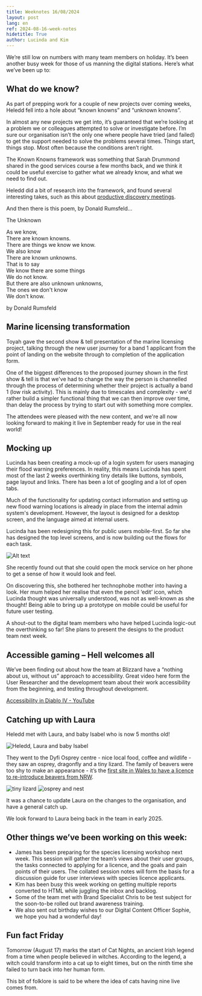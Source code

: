 ```yaml
---
title: Weeknotes 16/08/2024
layout: post
lang: en
ref: 2024-08-16-week-notes
hidetitle: True
author: Lucinda and Kim
---
```


We’re still low on numbers with many team members on holiday. It’s been another busy week for those of us manning the digital stations. Here’s what we’ve been up to:

## What do we know?

As part of prepping work for a couple of new projects over coming weeks, Heledd fell into a hole about “known knowns” and “unknown knowns”.

In almost any new projects we get into, it’s guaranteed that we’re looking at a problem we or colleagues attempted to solve or investigate before. I’m sure our organisation isn’t the only one where people have tried (and failed) to get the support needed to solve the problems several times. Things start, things stop. Most often because the conditions aren’t right. 

The Known Knowns framework was something that Sarah Drummond shared in the good services course a few months back, and we think it could be useful exercise to gather what we already know, and what we need to find out.

Heledd did a bit of research into the framework, and found several interesting takes, such as this about [productive discovery meetings](https://lmjabreu.com/post/knowns-unknowns/).

And then there is this poem, by Donald Rumsfeld…

The Unknown

As we know,<br>
There are known knowns.<br>
There are things we know we know.<br>
We also know<br>
There are known unknowns.<br>
That is to say<br>
We know there are some things<br>
We do not know.<br>
But there are also unknown unknowns,<br>
The ones we don't know<br>
We don't know.<br>

by Donald Rumsfeld

## Marine licensing transformation
 
Toyah gave the second show & tell presentation of the marine licensing project, talking through the new user journey for a band 1 applicant from the point of landing on the website through to completion of the application form.
 
One of the biggest differences to the proposed journey shown in the first show & tell is that we've had to change the way the person is channelled through the process of determining whether their project is actually a band 1 (low risk activity). This is mainly due to timescales and complexity - we'd rather build a simpler functional thing that we can then improve over time, than delay the process by trying to start out with something more complex.
 
The attendees were pleased with the new content, and we're all now looking forward to making it live in September ready for use in the real world!

## Mocking up 

Lucinda has been creating a mock-up of a login system for users managing their flood warning preferences. In reality, this means Lucinda has spent most of the last 2 weeks overthinking tiny details like buttons, symbols, page layout and links. There has been a lot of googling and a lot of open tabs.

Much of the functionality for updating contact information and setting up new flood warning locations is already in place from the internal admin system's development. However, the layout is designed for a desktop screen, and the language aimed at internal users. 

Lucinda has been redesigning this for public users mobile-first. So far she has designed the top level screens, and is now building out the flows for each task.

![Alt text](https://github.com/nrw-digital/week-notes/blob/383272f771dd53eaea7eb8f28c516b9411e09959/images/16-08-2024-001.jpg?raw=true)

She recently found out that she could open the mock service on her phone to get a sense of how it would look and feel. 

On discovering this, she bothered her technophobe mother into having a look. Her mum helped her realise that even the pencil ‘edit’ icon, which Lucinda thought was universally understood, was not as well-known as she thought! Being able to bring up a prototype on mobile could be useful for future user testing.

A shout-out to the digital team members who have helped Lucinda logic-out the overthinking so far! She plans to present the designs to the product team next week. 

## Accessible gaming – Hell welcomes all

We’ve been finding out about how the team at Blizzard have a “nothing about us, without us” approach to accessibility. Great video here form the User Researcher and the development team about their work accessibility from the beginning, and testing throughout development.

 [Accessibility in Diablo IV - YouTube](https://www.youtube.com/watch?v=vCuywYFjcJs)

## Catching up with Laura 

Heledd met with Laura, and baby Isabel who is now 5 months old!

![Heledd, Laura and baby Isabel](https://github.com/nrw-digital/week-notes/blob/aae75ab5f21d8e5862f6ba9f4bb485fd44069c9e/images/16-08-2024-002.png?raw=true)

They went to the Dyfi Osprey centre - nice local food, coffee and wildlife - they saw an osprey, dragonfly and a tiny lizard. The family of beavers were too shy to make an appearance - it’s the [first site in Wales to have a licence to re-introduce beavers from NRW](https://www.dyfiospreyproject.com/cors-dyfi-beavers). 

![tiny lizard](https://github.com/nrw-digital/week-notes/blob/d233500f6f750a449c6494bb123c88c47267502f/images/16-08-2024-003.png?raw=true) ![osprey and nest](https://github.com/nrw-digital/week-notes/blob/d233500f6f750a449c6494bb123c88c47267502f/images/16-08-2024-004.png?raw=true)

It was a chance to update Laura on the changes to the organisation, and have a general catch up. 

We look forward to Laura being back in the team in early 2025.

## Other things we’ve been working on this week:

+ James has been preparing for the species licensing workshop next week. This session will gather the team’s views about their user groups, the tasks connected to applying for a licence, and the goals and pain points of their users. The collated session notes will form the basis for a discussion guide for user interviews with species licence applicants. 
+ Kim has been busy this week working on getting multiple reports converted to HTML while juggling the inbox and backlog. 
+ Some of the team met with Brand Specialist Chris to be test subject for the soon-to-be rolled out brand awareness training.
+ We also sent out birthday wishes to our Digital Content Officer Sophie, we hope you had a wonderful day!

## Fun fact Friday

Tomorrow (August 17) marks the start of Cat Nights, an ancient Irish legend from a time when people believed in witches. According to the legend, a witch could transform into a cat up to eight times, but on the ninth time she failed to turn back into her human form.

This bit of folklore is said to be where the idea of cats having nine live comes from.
